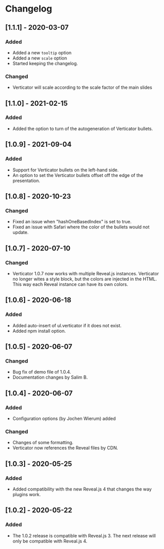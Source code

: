 # Changelog

## [1.1.1] - 2020-03-07
### Added
- Added a new `tooltip` option
- Added a new `scale` option
- Started keeping the changelog.

### Changed
- Verticator will scale according to the scale factor of the main slides



## [1.1.0] - 2021-02-15
### Added
- Added the option to turn of the autogeneration of Verticator bullets.



## [1.0.9] - 2021-09-04
### Added
- Support for Verticator bullets on the left-hand side.
- An option to set the Verticator bullets offset off the edge of the presentation.



## [1.0.8] - 2020-10-23
### Changed
- Fixed an issue when "hashOneBasedIndex" is set to true. 
- Fixed an issue with Safari where the color of the bullets would not update.



## [1.0.7] - 2020-07-10
### Changed
- Verticator 1.0.7 now works with multiple Reveal.js instances. Verticator no longer wites a style block, but the colors are injected in the HTML. This way each Reveal instance can have its own colors.



## [1.0.6] - 2020-06-18
### Added
- Added auto-insert of ul.verticator if it does not exist. 
- Added npm install option.



## [1.0.5] - 2020-06-07
### Changed
- Bug fix of demo file of 1.0.4.
- Documentation changes by Salim B.



## [1.0.4] - 2020-06-07
### Added
- Configuration options (by Jochen Wierum) added
### Changed
- Changes of some formatting.
- Verticator now references the Reveal files by CDN.



## [1.0.3] - 2020-05-25
### Added
- Added compatibility with the new Reveal.js 4 that changes the way plugins work.



## [1.0.2] - 2020-05-22
### Added
- The 1.0.2 release is compatible with Reveal.js 3. The next release will only be compatible with Reveal.js 4.